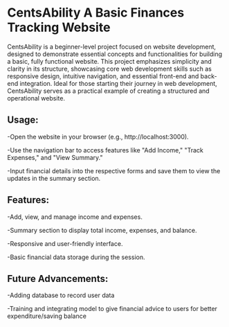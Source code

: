 # CentsAbility A Basic Finances Tracking Website
CentsAbility is a beginner-level project focused on website development, designed to demonstrate essential concepts and functionalities for building a basic, fully functional website. This project emphasizes simplicity and clarity in its structure, showcasing core web development skills such as responsive design, intuitive navigation, and essential front-end and back-end integration. Ideal for those starting their journey in web development, CentsAbility serves as a practical example of creating a structured and operational website.

## Usage:
-Open the website in your browser (e.g., http://localhost:3000).

-Use the navigation bar to access features like "Add Income," "Track Expenses," and "View Summary."

-Input financial details into the respective forms and save them to view the updates in the summary section.


## Features:
-Add, view, and manage income and expenses.

-Summary section to display total income, expenses, and balance.

-Responsive and user-friendly interface.

-Basic financial data storage during the session.


## Future Advancements:
-Adding database to record user data

-Training and integrating model to give financial advice to users for better expenditure/saving balance
